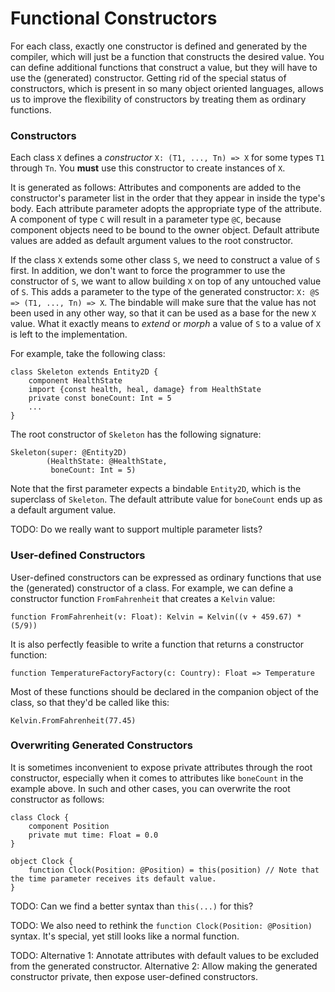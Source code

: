# Functional Constructors

For each class, exactly one constructor is defined and generated by the compiler, which will just be a function that constructs the desired value. You can define additional functions that construct a value, but they will have to use the (generated) constructor. Getting rid of the special status of constructors, which is present in so many object oriented languages, allows us to improve the flexibility of constructors by treating them as ordinary functions.


### Constructors

Each class `X` defines a *constructor* `X: (T1, ..., Tn) => X` for some types `T1` through `Tn`. You **must** use this constructor to create instances of `X`.

It is generated as follows: Attributes and components are added to the constructor's parameter list in the order that they appear in inside the type's body. Each attribute parameter adopts the appropriate type of the attribute. A component of type `C` will result in a parameter type `@C`, because component objects need to be bound to the owner object. Default attribute values are added as default argument values to the root constructor.

If the class `X` extends some other class `S`, we need to construct a value of `S` first. In addition, we don't want to force the programmer to use the constructor of `S`,  we want to allow building `X` on top of any untouched value of `S`. This adds a parameter to the type of the generated constructor: `X: @S => (T1, ..., Tn) => X`. The bindable will make sure that the value has not been used in any other way, so that it can be used as a base for the new `X` value. What it exactly means to *extend* or *morph* a value of `S` to a value of `X` is left to the implementation.

For example, take the following class:

    class Skeleton extends Entity2D {
        component HealthState
        import {const health, heal, damage} from HealthState
        private const boneCount: Int = 5
        ...
    }

The root constructor of `Skeleton` has the following signature:

    Skeleton(super: @Entity2D)
            (HealthState: @HealthState,
             boneCount: Int = 5)

Note that the first parameter expects a bindable `Entity2D`, which is the superclass of `Skeleton`. The default attribute value for `boneCount` ends up as a default argument value.

TODO: Do we really want to support multiple parameter lists?


### User-defined Constructors

User-defined constructors can be expressed as ordinary functions that use the (generated) constructor of a class. For example, we can define a constructor function `FromFahrenheit` that creates a `Kelvin` value:

    function FromFahrenheit(v: Float): Kelvin = Kelvin((v + 459.67) * (5/9))

It is also perfectly feasible to write a function that returns a constructor function:

    function TemperatureFactoryFactory(c: Country): Float => Temperature

Most of these functions should be declared in the companion object of the class, so that they'd be called like this:

    Kelvin.FromFahrenheit(77.45)


### Overwriting Generated Constructors

It is sometimes inconvenient to expose private attributes through the root constructor, especially when it comes to attributes like `boneCount` in the example above. In such and other cases, you can overwrite the root constructor as follows:

    class Clock {
        component Position
        private mut time: Float = 0.0
    }

    object Clock {
        function Clock(Position: @Position) = this(position) // Note that the time parameter receives its default value.
    }

TODO: Can we find a better syntax than `this(...)` for this?

TODO: We also need to rethink the `function Clock(Position: @Position)` syntax. It's special, yet still looks like a normal function.

TODO: Alternative 1: Annotate attributes with default values to be excluded from the generated constructor.
      Alternative 2: Allow making the generated constructor private, then expose user-defined constructors.
